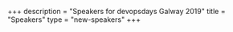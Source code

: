 +++
description = "Speakers for devopsdays Galway 2019"
title = "Speakers"
type = "new-speakers"
+++